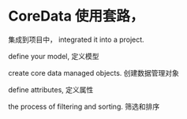 CoreData 使用套路，
=


集成到项目中，
integrated it into a project.




define your model,
定义模型




create core data managed objects.
创建数据管理对象




define attributes,
定义属性


the process of filtering and sorting.
筛选和排序




